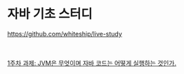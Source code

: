 <br/>

# 자바 기초 스터디

https://github.com/whiteship/live-study <br/>
<br/><br/>

<a href="/w1.md">1주차 과제: JVM은 무엇이며 자바 코드는 어떻게 실행하는 것인가.</a>

<br/><br/>